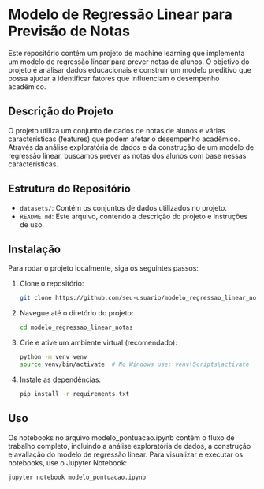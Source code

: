 # Modelo de Regressão Linear para Previsão de Notas

Este repositório contém um projeto de machine learning que implementa um modelo de regressão linear para prever notas de alunos. O objetivo do projeto é analisar dados educacionais e construir um modelo preditivo que possa ajudar a identificar fatores que influenciam o desempenho acadêmico.

## Descrição do Projeto

O projeto utiliza um conjunto de dados de notas de alunos e várias características (features) que podem afetar o desempenho acadêmico. Através da análise exploratória de dados e da construção de um modelo de regressão linear, buscamos prever as notas dos alunos com base nessas características.

## Estrutura do Repositório

- `datasets/`: Contém os conjuntos de dados utilizados no projeto.
- `README.md`: Este arquivo, contendo a descrição do projeto e instruções de uso.

## Instalação

Para rodar o projeto localmente, siga os seguintes passos:

1. Clone o repositório:
    ```bash
    git clone https://github.com/seu-usuario/modelo_regressao_linear_notas.git
    ```
2. Navegue até o diretório do projeto:
    ```bash
    cd modelo_regressao_linear_notas
    ```
3. Crie e ative um ambiente virtual (recomendado):
    ```bash
    python -m venv venv
    source venv/bin/activate  # No Windows use: venv\Scripts\activate
    ```
4. Instale as dependências:
    ```bash
    pip install -r requirements.txt
    ```

## Uso

Os notebooks no arquivo modelo_pontuacao.ipynb contêm o fluxo de trabalho completo, incluindo a análise exploratória de dados, a construção e avaliação do modelo de regressão linear. Para visualizar e executar os notebooks, use o Jupyter Notebook:

```bash
jupyter notebook modelo_pontuacao.ipynb
